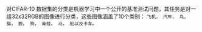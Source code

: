 对CIFAR-10 数据集的分类是机器学习中一个公开的基准测试问题，其任务是对一组32x32RGB的图像进行分类，这些图像涵盖了10个类别：
`飞机， 汽车， 鸟， 猫， 鹿， 狗， 青蛙， 马， 船以及卡车。`